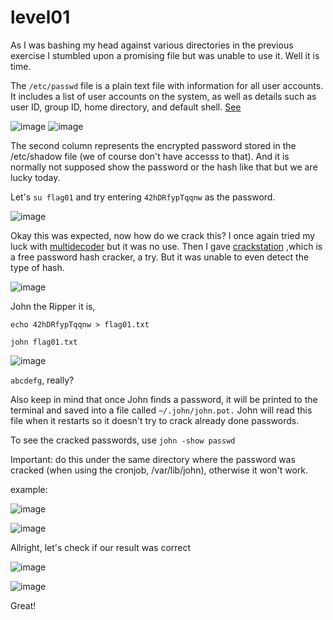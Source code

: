 # level01

As I was bashing my head against various directories in the previous exercise I stumbled upon a promising file but was unable to use it.
Well it is time.

The `/etc/passwd` file is a plain text file with information for all user accounts. It includes a list of user accounts on the system, as well as details such as user ID, group ID, home directory, and default shell.
[See](https://phoenixnap.com/kb/etc-passwd#:~:text=The%2Fetc%2Fpasswd%20file%20is,home%20directory%2C%20and%20default%20shell.)

![image](https://github.com/user-attachments/assets/db6f332b-5bc5-47c2-94c5-f0dcea2e3d93)
![image](https://github.com/user-attachments/assets/e0e774c1-a028-45b7-9026-9af3eb66da61)

The second column represents the encrypted password stored in the /etc/shadow file (we of course don't have accesss to that).
And it is normally not supposed show the password or the hash like that but we are lucky today.

Let's `su flag01` and try entering `42hDRfypTqqnw` as the password.

![image](https://github.com/user-attachments/assets/56b319e9-675b-4e85-a6f1-706f57cc942b)

Okay this was expected, now how do we crack this? I once again tried my luck with [multidecoder](https://www.cachesleuth.com/multidecoder/) but it was no use.
Then I gave [crackstation](https://crackstation.net/) ,which is a free password hash cracker, a try. But it was unable to even detect the type of hash.

![image](https://github.com/user-attachments/assets/f0afd8a2-7b4e-4322-acf5-a3c2207bb00e)

John the Ripper it is, 

`echo 42hDRfypTqqnw > flag01.txt`

`john flag01.txt`

![image](https://github.com/user-attachments/assets/aa432fbf-2bb6-453b-94ba-38c86cdf47c8)


`abcdefg`, really?

Also keep in mind that once John finds a password, it will be printed to the terminal and saved into a file called `~/.john/john.pot.`  John  will  read  this file  when  it  restarts  so  it doesn't try to crack already done passwords.

To see the cracked passwords, use `john -show passwd`

Important: do this under the same directory where the password was cracked (when using  the  cronjob,  /var/lib/john),  otherwise it won't work.

example: 

![image](https://github.com/user-attachments/assets/c1394d56-a630-484a-b486-46fd1c22ef8d)

![image](https://github.com/user-attachments/assets/fbffe65f-64ff-4b58-a5ba-2fee2bcc4f23)

Allright, let's check if our result was correct

![image](https://github.com/user-attachments/assets/64bef436-e751-4ef8-90f7-648c078cb2d4)

![image](https://github.com/user-attachments/assets/509c785d-fba5-44f7-af6d-d2854657cf46)

Great!
